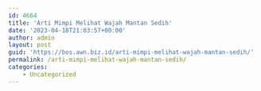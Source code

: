 ```yaml
---
id: 4664
title: 'Arti Mimpi Melihat Wajah Mantan Sedih'
date: '2023-04-18T21:03:57+00:00'
author: admin
layout: post
guid: 'https://bos.awn.biz.id/arti-mimpi-melihat-wajah-mantan-sedih/'
permalink: /arti-mimpi-melihat-wajah-mantan-sedih/
categories:
    - Uncategorized
---
```


